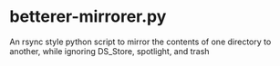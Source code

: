 # betterer-mirrorer.py
An rsync style python script to mirror the contents of one directory to another, while ignoring DS_Store, spotlight, and trash
